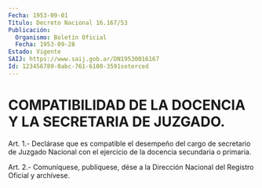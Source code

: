 ```yaml
---
Fecha: 1953-09-01
Título: Decreto Nacional 16.167/53
Publicación:
  Organismo: Boletín Oficial
  Fecha: 1953-09-28
Estado: Vigente
SAIJ: https://www.saij.gob.ar/DN19530016167
Id: 123456789-0abc-761-6100-3591soterced
---
```

# COMPATIBILIDAD DE LA DOCENCIA Y LA SECRETARIA DE JUZGADO.

<a id="1"></a>
Art. 1.- Declárase que es compatible el desempeño del cargo de secretario  de  Juzgado  Nacional  con  el ejercicio de la docencia secundaria o primaria.

<a id="2"></a>
Art. 2.- Comuníquese, publíquese, dése a la Dirección Nacional del Registro Oficial y archívese.
